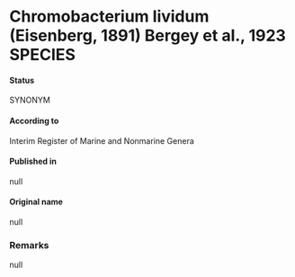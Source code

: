 Chromobacterium lividum (Eisenberg, 1891) Bergey et al., 1923 SPECIES
=======

#### Status
SYNONYM

#### According to
Interim Register of Marine and Nonmarine Genera

#### Published in
null

#### Original name
null

### Remarks
null